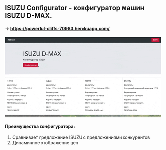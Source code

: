 ## ISUZU Configurator - конфигуратор машин ISUZU D-MAX.

#### -> https://powerful-cliffs-70983.herokuapp.com/

![ISUZU](isuzu.gif)

#### Преимущества конфигуратора:

1. Сравнивает предложение ISUZU с предложениями конкурентов
2. Динамичное отображение цен
